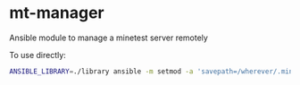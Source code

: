 # mt-manager

Ansible module to manage a minetest server remotely


To use directly:

```bash
ANSIBLE_LIBRARY=./library ansible -m setmod -a 'savepath=/wherever/.minetest/worlds/world modname=petz modpath=false' localhost
```